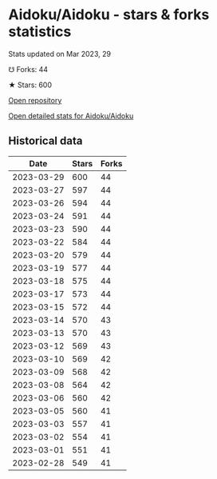 # Aidoku/Aidoku - stars & forks statistics

Stats updated on Mar 2023, 29

☋ Forks: 44

★ Stars: 600

[Open repository](https://github.com/Aidoku/Aidoku)

[Open detailed stats for Aidoku/Aidoku](https://reviewgithub.com/rep/Aidoku/Aidoku)

## Historical data
| Date | Stars | Forks |
|------|-------|-------|
| 2023-03-29 | 600 | 44 | 
| 2023-03-27 | 597 | 44 | 
| 2023-03-26 | 594 | 44 | 
| 2023-03-24 | 591 | 44 | 
| 2023-03-23 | 590 | 44 | 
| 2023-03-22 | 584 | 44 | 
| 2023-03-20 | 579 | 44 | 
| 2023-03-19 | 577 | 44 | 
| 2023-03-18 | 575 | 44 | 
| 2023-03-17 | 573 | 44 | 
| 2023-03-15 | 572 | 44 | 
| 2023-03-14 | 570 | 43 | 
| 2023-03-13 | 570 | 43 | 
| 2023-03-12 | 569 | 43 | 
| 2023-03-10 | 569 | 42 | 
| 2023-03-09 | 568 | 42 | 
| 2023-03-08 | 564 | 42 | 
| 2023-03-06 | 560 | 42 | 
| 2023-03-05 | 560 | 41 | 
| 2023-03-03 | 557 | 41 | 
| 2023-03-02 | 554 | 41 | 
| 2023-03-01 | 551 | 41 | 
| 2023-02-28 | 549 | 41 | 

